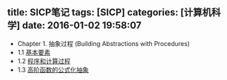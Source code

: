 title: SICP笔记
tags: [SICP]
categories: [计算机科学]
date: 2016-01-02 19:58:07
---

 - Chapter 1. 抽象过程 (Building Abstractions with Procedures)
  - 1.1 [基本要素][chapter_1_The_Elements_of_Programming]
  - 1.2 [程序和计算过程][chapter_1_Procedures_and_the_Processes_They_Generate]
  - 1.3 [高阶函数的公式化抽象][chapter_1_Formulating_Abstractions_with_Higher-Order_Procedures]


[chapter_1_The_Elements_of_Programming]:http://www.yuyanping.com/SICP/chapter_1_The_Elements_of_Programming
[chapter_1_Procedures_and_the_Processes_They_Generate]:http://www.yuyanping.com/SICP/chapter_1_Procedures_and_the_Processes_They_Generate/
[chapter_1_Formulating_Abstractions_with_Higher-Order_Procedures]:http://www.yuyanping.com/SICP/chapter_1_Formulating_Abstractions_with_Higher-Order_Procedures/